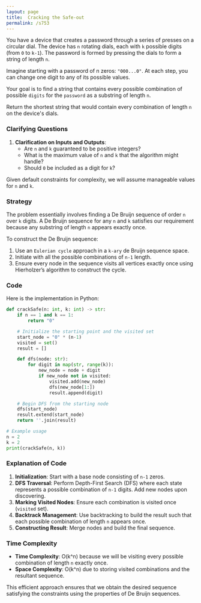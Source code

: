 ```yaml
---
layout: page
title:  Cracking the Safe-out
permalink: /s753
---
```


You have a device that creates a password through a series of presses on a circular dial. The device has `n` rotating dials, each with `k` possible digits (from `0` to `k-1`). The password is formed by pressing the dials to form a string of length `n`.

Imagine starting with a password of n zeros: `"000...0"`. At each step, you can change one digit to any of its possible values. 

Your goal is to find a string that contains every possible combination of possible `digits` for the `password` as a substring of length `n`.

Return the shortest string that would contain every combination of length `n` on the device's dials.

### Clarifying Questions

1. **Clarification on Inputs and Outputs**:
    - Are `n` and `k` guaranteed to be positive integers?
    - What is the maximum value of `n` and `k` that the algorithm might handle?
    - Should `0` be included as a digit for `k`?

Given default constraints for complexity, we will assume manageable values for `n` and `k`.

### Strategy

The problem essentially involves finding a De Bruijn sequence of order `n` over `k` digits. A De Bruijn sequence for any `n` and `k` satisfies our requirement because any substring of length `n` appears exactly once.

To construct the De Bruijn sequence:

1. Use an `Eulerian cycle` approach in a `k-ary` de Bruijn sequence space.
2. Initiate with all the possible combinations of `n-1` length.
3. Ensure every node in the sequence visits all vertices exactly once using Hierholzer’s algorithm to construct the cycle.

### Code

Here is the implementation in Python:

```python
def crackSafe(n: int, k: int) -> str:
    if n == 1 and k == 1:
        return "0"

    # Initialize the starting point and the visited set
    start_node = "0" * (n-1)
    visited = set()
    result = []

    def dfs(node: str):
        for digit in map(str, range(k)):
            new_node = node + digit
            if new_node not in visited:
                visited.add(new_node)
                dfs(new_node[1:])
                result.append(digit)

    # Begin DFS from the starting node
    dfs(start_node)
    result.extend(start_node)
    return ''.join(result)

# Example usage
n = 2
k = 2
print(crackSafe(n, k))
```

### Explanation of Code

1. **Initialization**: Start with a base node consisting of `n-1` zeros.
2. **DFS Traversal**: Perform Depth-First Search (DFS) where each state represents a possible combination of `n-1` digits. Add new nodes upon discovering.
3. **Marking Visited Nodes**: Ensure each combination is visited once (`visited` set).
4. **Backtrack Management**: Use backtracking to build the result such that each possible combination of length `n` appears once.
5. **Constructing Result**: Merge nodes and build the final sequence.

### Time Complexity

- **Time Complexity**: O(k^n) because we will be visiting every possible combination of length `n` exactly once.
- **Space Complexity**: O(k^n) due to storing visited combinations and the resultant sequence.

This efficient approach ensures that we obtain the desired sequence satisfying the constraints using the properties of De Bruijn sequences.